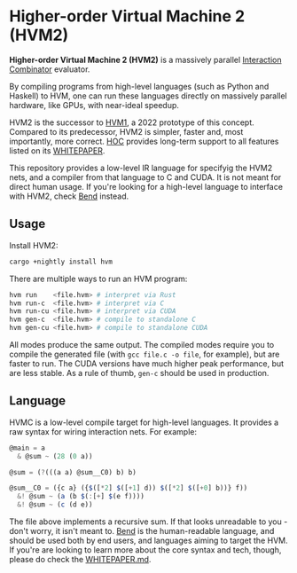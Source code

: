 Higher-order Virtual Machine 2 (HVM2)
=====================================

**Higher-order Virtual Machine 2 (HVM2)** is a massively parallel [Interaction
Combinator](https://www.semanticscholar.org/paper/Interaction-Combinators-Lafont/6cfe09aa6e5da6ce98077b7a048cb1badd78cc76)
evaluator.

By compiling programs from high-level languages (such as Python and Haskell) to
HVM, one can run these languages directly on massively parallel hardware, like
GPUs, with near-ideal speedup.

HVM2 is the successor to [HVM1](https://github.com/HigherOrderCO/HVM1), a 2022
prototype of this concept. Compared to its predecessor, HVM2 is simpler, faster
and, most importantly, more correct. [HOC](https://HigherOrderCO.com/) provides
long-term support to all features listed on its [WHITEPAPER](./WHITEPAPER.md).

This repository provides a low-level IR language for specifyig the HVM2 nets,
and a compiler from that language to C and CUDA. It is not meant for direct
human usage. If you're looking for a high-level language to interface with HVM2,
check [Bend](https://github.com/HigherOrderCO/Bend) instead.

Usage
-----

Install HVM2:

```sh
cargo +nightly install hvm
```

There are multiple ways to run an HVM program:

```sh
hvm run    <file.hvm> # interpret via Rust
hvm run-c  <file.hvm> # interpret via C
hvm run-cu <file.hvm> # interpret via CUDA
hvm gen-c  <file.hvm> # compile to standalone C
hvm gen-cu <file.hvm> # compile to standalone CUDA
```

All modes produce the same output. The compiled modes require you to compile the
generated file (with `gcc file.c -o file`, for example), but are faster to run.
The CUDA versions have much higher peak performance, but are less stable. As a
rule of thumb, `gen-c` should be used in production.

Language
--------

HVMC is a low-level compile target for high-level languages. It provides a raw
syntax for wiring interaction nets. For example:

```javascript
@main = a
  & @sum ~ (28 (0 a))

@sum = (?(((a a) @sum__C0) b) b)

@sum__C0 = ({c a} ({$([*2] $([+1] d)) $([*2] $([+0] b))} f))
  &! @sum ~ (a (b $(:[+] $(e f))))
  &! @sum ~ (c (d e))
```

The file above implements a recursive sum. If that looks unreadable to you -
don't worry, it isn't meant to. [Bend](https://github.com/HigherOrderCO/Bend) is
the human-readable language, and should be used both by end users, and languages
aiming to target the HVM. If you're are looking to learn more about the core
syntax and tech, though, please do check the [WHITEPAPER.md](./WHITEPAPER).
